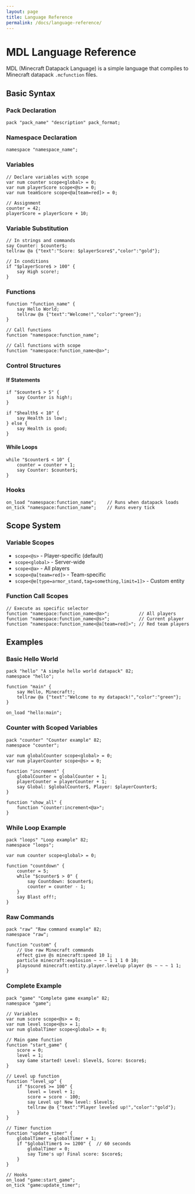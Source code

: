 ```yaml
---
layout: page
title: Language Reference
permalink: /docs/language-reference/
---
```


# MDL Language Reference

MDL (Minecraft Datapack Language) is a simple language that compiles to Minecraft datapack `.mcfunction` files.

## Basic Syntax

### Pack Declaration
```mdl
pack "pack_name" "description" pack_format;
```

### Namespace Declaration
```mdl
namespace "namespace_name";
```

### Variables
```mdl
// Declare variables with scope
var num counter scope<global> = 0;
var num playerScore scope<@s> = 0;
var num teamScore scope<@a[team=red]> = 0;

// Assignment
counter = 42;
playerScore = playerScore + 10;
```

### Variable Substitution
```mdl
// In strings and commands
say Counter: $counter$;
tellraw @a {"text":"Score: $playerScore$","color":"gold"};

// In conditions
if "$playerScore$ > 100" {
    say High score!;
}
```

### Functions
```mdl
function "function_name" {
    say Hello World;
    tellraw @a {"text":"Welcome!","color":"green"};
}

// Call functions
function "namespace:function_name";

// Call functions with scope
function "namespace:function_name<@a>";
```

### Control Structures

#### If Statements
```mdl
if "$counter$ > 5" {
    say Counter is high!;
}

if "$health$ < 10" {
    say Health is low!;
} else {
    say Health is good;
}
```

#### While Loops
```mdl
while "$counter$ < 10" {
    counter = counter + 1;
    say Counter: $counter$;
}
```

### Hooks
```mdl
on_load "namespace:function_name";    // Runs when datapack loads
on_tick "namespace:function_name";    // Runs every tick
```

## Scope System

### Variable Scopes
- `scope<@s>` - Player-specific (default)
- `scope<global>` - Server-wide
- `scope<@a>` - All players
- `scope<@a[team=red]>` - Team-specific
- `scope<@e[type=armor_stand,tag=something,limit=1]>` - Custom entity

### Function Call Scopes
```mdl
// Execute as specific selector
function "namespace:function_name<@a>";           // All players
function "namespace:function_name<@s>";           // Current player
function "namespace:function_name<@a[team=red]>"; // Red team players
```

## Examples

### Basic Hello World
```mdl
pack "hello" "A simple hello world datapack" 82;
namespace "hello";

function "main" {
    say Hello, Minecraft!;
    tellraw @a {"text":"Welcome to my datapack!","color":"green"};
}

on_load "hello:main";
```

### Counter with Scoped Variables
```mdl
pack "counter" "Counter example" 82;
namespace "counter";

var num globalCounter scope<global> = 0;
var num playerCounter scope<@s> = 0;

function "increment" {
    globalCounter = globalCounter + 1;
    playerCounter = playerCounter + 1;
    say Global: $globalCounter$, Player: $playerCounter$;
}

function "show_all" {
    function "counter:increment<@a>";
}
```

### While Loop Example
```mdl
pack "loops" "Loop example" 82;
namespace "loops";

var num counter scope<global> = 0;

function "countdown" {
    counter = 5;
    while "$counter$ > 0" {
        say Countdown: $counter$;
        counter = counter - 1;
    }
    say Blast off!;
}
```

### Raw Commands
```mdl
pack "raw" "Raw command example" 82;
namespace "raw";

function "custom" {
    // Use raw Minecraft commands
    effect give @s minecraft:speed 10 1;
    particle minecraft:explosion ~ ~ ~ 1 1 1 0 10;
    playsound minecraft:entity.player.levelup player @s ~ ~ ~ 1 1;
}
```

### Complete Example
```mdl
pack "game" "Complete game example" 82;
namespace "game";

// Variables
var num score scope<@s> = 0;
var num level scope<@s> = 1;
var num globalTimer scope<global> = 0;

// Main game function
function "start_game" {
    score = 0;
    level = 1;
    say Game started! Level: $level$, Score: $score$;
}

// Level up function
function "level_up" {
    if "$score$ >= 100" {
        level = level + 1;
        score = score - 100;
        say Level up! New level: $level$;
        tellraw @a {"text":"Player leveled up!","color":"gold"};
    }
}

// Timer function
function "update_timer" {
    globalTimer = globalTimer + 1;
    if "$globalTimer$ >= 1200" {  // 60 seconds
        globalTimer = 0;
        say Time's up! Final score: $score$;
    }
}

// Hooks
on_load "game:start_game";
on_tick "game:update_timer";
```
